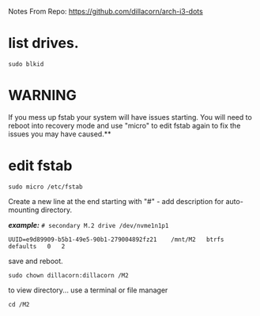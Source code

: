 Notes From Repo: https://github.com/dillacorn/arch-i3-dots

# list drives.

`sudo blkid`

# WARNING
If you mess up fstab your system will have issues starting. You will need to reboot into recovery mode and use "micro" to edit fstab again to fix the issues you may have caused.**

# edit fstab

`sudo micro /etc/fstab`

Create a new line at the end starting with "#" - add description for auto-mounting directory.

***example:***
`# secondary M.2 drive /dev/nvme1n1p1`

`UUID=e9d89909-b5b1-49e5-90b1-279004892fz21    /mnt/M2   btrfs   defaults   0   2`

save and reboot.

`sudo chown dillacorn:dillacorn /M2`

to view directory... use a terminal or file manager

`cd /M2`
